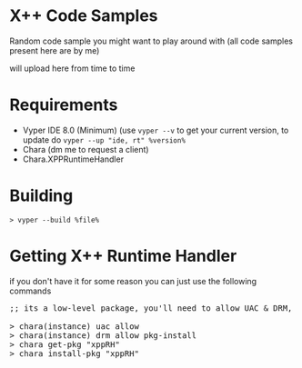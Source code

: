 # X++ Code Samples
Random code sample you might want to play around with (all code samples present here are by me)

will upload here from time to time

# Requirements
- Vyper IDE 8.0 (Minimum) (use `vyper --v` to get your current version, to update do `vyper --up "ide, rt" %version%`
- Chara (dm me to request a client)
- Chara.XPPRuntimeHandler

# Building
`> vyper --build %file%`

# Getting X++ Runtime Handler
if you don't have it for some reason you can just use the following commands
<pre>
;; its a low-level package, you'll need to allow UAC & DRM, you can also use the GUI to download the package directly from the page

> chara(instance) uac allow 
> chara(instance) drm allow pkg-install
> chara get-pkg "xppRH"
> chara install-pkg "xppRH"
</pre>
